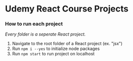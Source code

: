 # Udemy React Course Projects

### How to run each project
*Every folder is a seperate React project.*

1. Navigate to the root folder of a React project (ex. "jsx")
2. Run `npm i --yes` to initialize node packages
3. Run `npm start` to run project on localhost
